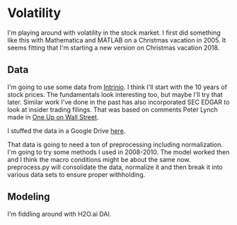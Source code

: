 # Volatility

I'm playing around with volatility in the stock market.  I first did something like this with Mathematica and MATLAB on a Christmas vacation in 2005.  It seems fitting that I'm starting a new version on Christmas vacation 2018.

## Data

I'm going to use some data from [Intrinio](https://intrinio.com/bulk-financial-data-downloads/us-fundamentals-financials-metrics-ratios-stock-prices).  I think I'll start with the 10 years of stock prices.  The fundamentals look interesting too, but maybe I'll try that later.  Similar work I've done in the past has also incorporated SEC EDGAR to look at insider trading filings.  That was based on comments Peter Lynch made in [One Up on Wall Street](https://www.amazon.com/One-Up-Wall-Street-Already/dp/0743200403).

I stuffed the data in a Google Drive [here](https://drive.google.com/open?id=1RIeXtYd2s2WG7zLQul_3uY1W64jAWgFO).

That data is going to need a ton of preprocessing including normalization.  I'm going to try some methods I used in 2008-2010.  The model worked then and I think the macro conditions might be about the same now.  preprocess.py will consolidate the data, normalize it and then break it into various data sets to ensure proper withholding.

## Modeling

I'm fiddling around with H2O.ai DAI.
